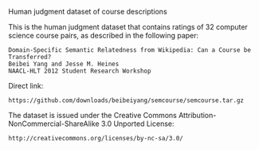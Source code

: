 Human judgment dataset of course descriptions

This is the human judgment dataset that contains ratings of 32 computer science course pairs, as described in the following paper:

    Domain-Specific Semantic Relatedness from Wikipedia: Can a Course be Transferred?
    Beibei Yang and Jesse M. Heines
    NAACL-HLT 2012 Student Research Workshop

Direct link: 

    https://github.com/downloads/beibeiyang/semcourse/semcourse.tar.gz
    
The dataset is issued under the Creative Commons Attribution-NonCommercial-ShareAlike 3.0 Unported License:

    http://creativecommons.org/licenses/by-nc-sa/3.0/